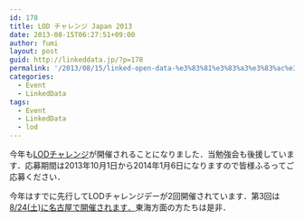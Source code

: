 ```yaml
---
id: 178
title: LOD チャレンジ Japan 2013
date: 2013-08-15T06:27:51+09:00
author: fumi
layout: post
guid: http://linkeddata.jp/?p=178
permalink: '/2013/08/15/linked-open-data-%e3%83%81%e3%83%a3%e3%83%ac%e3%83%b3%e3%82%b8-japan-2013/'
categories:
  - Event
  - LinkedData
tags:
  - Event
  - LinkedData
  - lod
---
```

<!-- Facebook Like Button v1.9.6 BEGIN [http://blog.bottomlessinc.com] -->

<!-- Facebook Like Button END -->

<div class="twitterbutton" style="float: left; padding-right: 5px;">
  <a href="http://twitter.com/share" class="twitter-share-button" data-count="horizontal" data-text="LOD チャレンジ Japan 2013" data-via="" data-url="https://linkeddata.jp/2013/08/15/linked-open-data-%e3%83%81%e3%83%a3%e3%83%ac%e3%83%b3%e3%82%b8-japan-2013/" data-lang="en" data-related="DolcePixel:We make beautiful and sweet WordPress Themes"></a>
</div>

今年も[LODチャレンジ](http://lod.sfc.keio.ac.jp/challenge2013/)が開催されることになりました．当勉強会も後援しています．応募期間は2013年10月1日から2014年1月6日になりますので皆様ふるってご応募ください．

今年はすでに先行してLODチャレンジデーが2回開催されています．第3回は[8/24(土)に名古屋で開催されます．](http://lod.sfc.keio.ac.jp/blog/?p=1456)東海方面の方たちは是非．